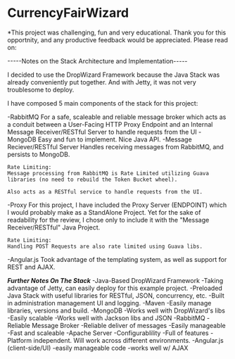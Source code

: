 # CurrencyFairWizard

*This project was challenging, fun and very educational. Thank you for this opportnity, and any productive feedback would be appreciated. Please read on:

-----Notes on the Stack Architecture and Implementation-----

I decided to use the DropWizard Framework because the Java Stack was already
conveniently put together. And with Jetty, it was not very troublesome to deploy.

I have composed 5 main components of the stack for this project:

-RabbitMQ
	For a safe, scaleable and reliable message broker which acts as a conduit
	between a User-Facing HTTP Proxy Endpoint and an Internal Message Receiver/RESTful Server to handle requests from the UI
-MongoDB
	Easy and fun to implement. Nice Java API.
-Message Reciever/RESTful Server
	Handles receiving messages from RabbitMQ, and persists to MongoDB.

	Rate Limiting:
	Message processing from RabbitMQ is Rate Limited utilizing Guava libraries (no need to rebuild the Token Bucket wheel).

	Also acts as a RESTful service to handle requests from the UI.
-Proxy
	For this project, I have included the Proxy Server (ENDPOINT) which I would probably
	make as a StandAlone Project. Yet for the sake of readability for the review, I chose
	only to include it with the "Message Receiver/RESTful" Java Project.

	Rate Limiting:
	Handling POST Requests are also rate limited using Guava libs.
-Angular.js
	Took advantage of the templating system, as well as support for REST and AJAX.

***Further Notes On The Stack***
	-Java-Based DropWizard Framework
		-Taking advantage of Jetty, can easily deploy for this example project.
		-Preloaded Java Stack with useful libraries for RESTful, JSON, concurrency, etc.
		-Built in administration management UI and logging.
	-Maven
		-Easily manage libraries, versions and build.
	-MongoDB
		-Works well with DropWizard's libs
		-Easily scalable
		-Works well with Jackson libs and JSON
	-RabbitMQ
		-Reliable Message Broker
		-Reliable deliver of messages
		-Easily manageable
		-Fast and scaleable
	-Apache Server
		-Configurablility
		-Full of features
		-Platform independent. Will work across different environments.
	-Angular.js (client-side/UI)
		-easily manageable code
		-works well w/ AJAX